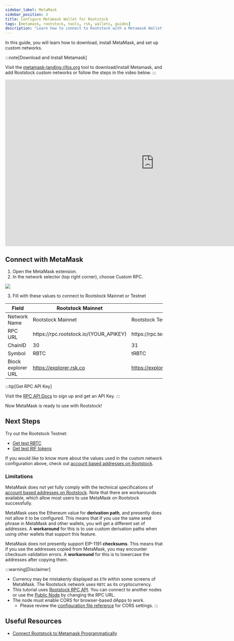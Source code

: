 ```yaml
---
sidebar_label: MetaMask
sidebar_position: 3
title: Configure Metamask Wallet for Rootstock
tags: [metamask, rootstock, tools, rsk, wallets, guides]
description: "Learn how to connect to Rootstock with a Metamask Wallet"
---
```


In this guide, you will learn how to download, install MetaMask, and set up custom networks.

:::note[Download and Install Metamask]

Visit the [metamask-landing.rifos.org](https://metamask-landing.rifos.org/) tool to download/install Metamask, and add Rootstock custom networks or follow the steps in the video below.
:::

<div class="video-container">
  <iframe width="949" height="534" src="https://youtube.com/embed/VyPewQoWhn0" frameborder="0" allow="accelerometer; autoplay; encrypted-media; gyroscope; picture-in-picture" allowfullscreen></iframe>
</div>
<!-- <Video url="https://www.youtube-nocookie.com/embed/VyPewQoWhn0?cc_load_policy=1" thumbnail="/img/video-thumbnail.jpg" /> -->

## Connect with MetaMask

1. Open the MetaMask extension.
2. In the network selector (top right corner), choose Custom RPC.

  <div styles="text-align: center">
    <img class="metamask-screenshot" src="/img/tools/metamask/metamask.png"></img>
  </div>

3. Fill with these values to connect to Rootstock Mainnet or Testnet                            

<table class="table">
  <thead>
    <tr>
      <th scope="col">Field</th>
      <th scope="col">Rootstock Mainnet</th>
      <th scope="col">Rootstock Testnet</th>
    </tr>
  </thead>
  <tbody>
    <tr>
      <td>Network Name</td>
      <td>Rootstock Mainnet</td>
      <td>Rootstock Testnet</td>
    </tr>
    <tr>
      <td>RPC URL</td>
      <td>https://rpc.rootstock.io/{YOUR_APIKEY}</td>
      <td>https://rpc.testnet.rootstock.io/{YOUR_APIKEY}</td>
    </tr>
    <tr>
      <td>ChainID</td>
      <td>30</td>
      <td>31</td>
    </tr>
    <tr>
      <td>Symbol</td>
      <td>RBTC</td>
      <td>tRBTC</td>
    </tr>
    <tr>
      <td>Block explorer URL</td>
      <td><a href="https://explorer.rsk.co" target="_blank">https://explorer.rsk.co</a></td>
      <td><a href="https://explorer.testnet.rsk.co" target="_blank">https://explorer.testnet.rsk.co</a></td>
    </tr>
  </tbody>
</table>

:::tip[Get RPC API Key]

Visit the [RPC API Docs](/developers/rpc-api/) to sign up and get an API Key.
:::

Now MetaMask is ready to use with Rootstock!

## Next Steps

Try out the Rootstock Testnet:
- [Get test RBTC](https://faucet.rootstock.io)
- [Get test RIF tokens](https://faucet.rifos.org)

If you would like to know more about the values used in the
custom network configuration above, check out
[account based addresses on Rootstock](/concepts/account-based-addresses/).

### Limitations

MetaMask does not yet fully comply with the technical specifications
of [account based addresses on Rootstock](/concepts/account-based-addresses/).
Note that there are workarounds available,
which allow most users to use MetaMask on Rootstock successfully.

MetaMask uses the Ethereum value for **derivation path**,
and presently does not allow it to be configured.
This means that if you use the same seed phrase in MetaMask and other wallets,
you will get a different set of addresses.
A **workaround** for this is to use custom derivation paths
when using other wallets that support this feature.

MetaMask does not presently support EIP-1191 **checksums**.
This means that if you use the addresses copied from MetaMask,
you may encounter checksum validation errors.
A **workaround** for this is to lowercase the addresses after copying them.

:::warning[Disclaimer]

- Currency may be mistakenly displayed as `ETH` within some screens of MetaMask.
  The Rootstock network uses `RBTC` as its cryptocurrency.
- This tutorial uses [Rootstock RPC API](/developers/rpc-api/).
  You can connect to another nodes or use the [Public Node](/node-operators/public-nodes/) by changing the RPC URL.
- The node must enable CORS for browser-based dApps to work.
  - Please review the [configuration file reference](/node-operators/setup/configuration/) for CORS settings.
:::

## Useful Resources
- [Connect Rootstock to Metamask Programmatically](/resources/tutorials/rootstock-metamask/)